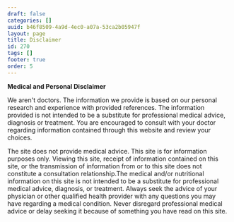 ```yaml
---
draft: false
categories: []
uuid: b46f8509-4a9d-4ec0-a07a-53ca2b05947f
layout: page
title: Disclaimer
id: 270
tags: []
footer: true
order: 5
---
```


 **Medical and Personal Disclaimer**

We aren't doctors. The information we provide is based on our personal research and experience with provided references. The information provided is not intended to be a substitute for professional medical advice, diagnosis or treatment. You are encouraged to consult with your doctor regarding information contained through this website and review your choices.

The site does not provide medical advice. This site is for information purposes only. Viewing this site, receipt of information contained on this site, or the transmission of information from or to this site does not constitute a consultation relationship.The medical and/or nutritional information on this site is not intended to be a substitute for professional medical advice, diagnosis, or treatment. Always seek the advice of your physician or other qualified health provider with any questions you may have regarding a medical condition. Never disregard professional medical advice or delay seeking it because of something you have read on this site.

